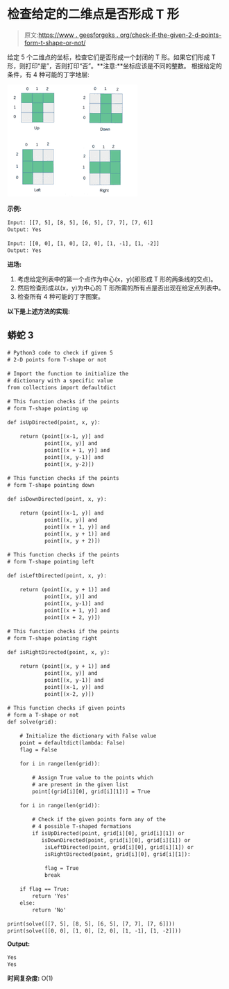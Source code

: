 # 检查给定的二维点是否形成 T 形

> 原文:[https://www . geesforgeks . org/check-if-the-given-2-d-points-form-t-shape-or-not/](https://www.geeksforgeeks.org/check-if-the-given-2-d-points-form-t-shape-or-not/)

给定 5 个二维点的坐标，检查它们是否形成一个封闭的 T 形。如果它们形成 T 形，则打印“是”，否则打印“否”。**注意:**坐标应该是不同的整数。
根据给定的条件，有 4 种可能的丁字地层:

![](img/ace7ca12283f5ffdc6bcb512f920b0c7.png)

**示例:**

```
Input: [[7, 5], [8, 5], [6, 5], [7, 7], [7, 6]]
Output: Yes

Input: [[0, 0], [1, 0], [2, 0], [1, -1], [1, -2]]
Output: Yes
```

**进场:**

1.  考虑给定列表中的第一个点作为中心(x，y)(即形成 T 形的两条线的交点)。
2.  然后检查形成以(x，y)为中心的 T 形所需的所有点是否出现在给定点列表中。
3.  检查所有 4 种可能的丁字图案。

**以下是上述方法的实现:**

## 蟒蛇 3

```
# Python3 code to check if given 5
# 2-D points form T-shape or not

# Import the function to initialize the
# dictionary with a specific value
from collections import defaultdict

# This function checks if the points
# form T-shape pointing up

def isUpDirected(point, x, y):

    return (point[(x-1, y)] and
            point[(x, y)] and
            point[(x + 1, y)] and
            point[(x, y-1)] and
            point[(x, y-2)])

# This function checks if the points
# form T-shape pointing down

def isDownDirected(point, x, y):

    return (point[(x-1, y)] and
            point[(x, y)] and
            point[(x + 1, y)] and
            point[(x, y + 1)] and
            point[(x, y + 2)])

# This function checks if the points
# form T-shape pointing left

def isLeftDirected(point, x, y):

    return (point[(x, y + 1)] and
            point[(x, y)] and
            point[(x, y-1)] and
            point[(x + 1, y)] and
            point[(x + 2, y)])

# This function checks if the points
# form T-shape pointing right

def isRightDirected(point, x, y):

    return (point[(x, y + 1)] and
            point[(x, y)] and
            point[(x, y-1)] and
            point[(x-1, y)] and
            point[(x-2, y)])

# This function checks if given points
# form a T-shape or not
def solve(grid):

    # Initialize the dictionary with False value
    point = defaultdict(lambda: False)
    flag = False

    for i in range(len(grid)):

        # Assign True value to the points which
        # are present in the given list
        point[(grid[i][0], grid[i][1])] = True

    for i in range(len(grid)):

        # Check if the given points form any of the
        # 4 possible T-shaped formations
        if isUpDirected(point, grid[i][0], grid[i][1]) or
           isDownDirected(point, grid[i][0], grid[i][1]) or
            isLeftDirected(point, grid[i][0], grid[i][1]) or
            isRightDirected(point, grid[i][0], grid[i][1]):

            flag = True
            break

    if flag == True:
        return 'Yes'
    else:
        return 'No'

print(solve([[7, 5], [8, 5], [6, 5], [7, 7], [7, 6]]))
print(solve([[0, 0], [1, 0], [2, 0], [1, -1], [1, -2]]))
```

**Output:** 

```
Yes
Yes
```

**时间复杂度:** O(1)